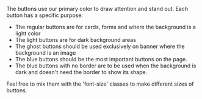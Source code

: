The buttons use our primary color to draw attention and stand out. Each button has a specific purpose:

- The regular buttons are for cards, forms and where the background is a light color
- The light buttons are for dark background areas
- The ghost buttons should be used exclusively on banner where the background is an image
- The blue buttons should be the most important buttons on the page.
- The blue buttons with no border are to be used when the background is dark and doesn't need the border to show its shape.

Feel free to mix them with the 'font-size' classes to make different sizes of buttons.
